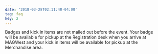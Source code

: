 ```yaml
---
date: '2018-03-28T02:11:40-04:00'
tag: faq
key: 2
---
```

Badges and kick in items are not mailed out before the event. Your badge will be available for pickup at the Registration desk when you arrive at MAGWest and your kick in items will be available for pickup at the Merchandise area.
